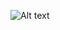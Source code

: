 <img
  src="C:/Downloads/MIT-Tiny-AI-01_0.jpg"
  alt="Alt text"
  title="Optional title"
  style="display: inline-block; margin: 0 auto; max-width: 300px">
